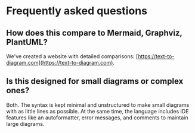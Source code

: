 # Frequently asked questions

## How does this compare to Mermaid, Graphviz, PlantUML?

We've created a website with detailed comparisons:
[https://text-to-diagram.com](https://text-to-diagram.com).

## Is this designed for small diagrams or complex ones?

Both. The syntax is kept minimal and unstructured to make small diagrams with as little lines as possible. At the same time, the language includes IDE features like an autoformatter, error messages, and comments to maintain large diagrams.
